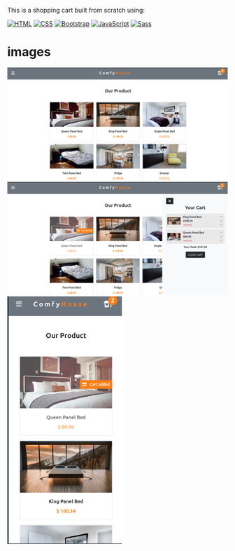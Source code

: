 This is a shopping cart built from scratch using:

[![HTML](https://img.shields.io/badge/HTML-E34F26?style=for-the-badge&logo=html5&logoColor=white)](https://developer.mozilla.org/en-US/docs/Web/HTML)
[![CSS](https://img.shields.io/badge/CSS-1572B6?style=for-the-badge&logo=css3&logoColor=white)](https://developer.mozilla.org/en-US/docs/Web/CSS)
[![Bootstrap](https://img.shields.io/badge/Bootstrap-7952B3?style=for-the-badge&logo=bootstrap&logoColor=white)](https://getbootstrap.com/)
[![JavaScript](https://img.shields.io/badge/JavaScript-F7DF1E?style=for-the-badge&logo=javascript&logoColor=black)](https://developer.mozilla.org/en-US/docs/Web/JavaScript)
[![Sass](https://img.shields.io/badge/Sass-CC6699?style=for-the-badge&logo=sass&logoColor=white)](https://sass-lang.com/)


# images

<img src="img_readme/ecommerce.png">
<img src="img_readme/ecommerce2.png">
<img src="img_readme/ecommerce3.png">



